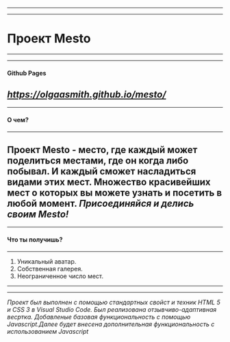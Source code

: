 ------
------
# Проект Mesto
------
------
#### Github Pages
*https://olgaasmith.github.io/mesto/*
------
------
#### О чем?
------
Проект Mesto - место, где каждый может поделиться местами, где он когда либо побывал. И каждый сможет насладиться видами этих мест.
Множество красивейших мест о которых вы можете узнать и посетить в любой момент.
*Присоединяйся и делись своим Mesto!*
------
------

#### Что ты получишь?
------
1. Уникальный аватар.
2. Собственная галерея.
3. Неограниченное число мест.

------
------

*Проект был выполнен с помощью стандартных свойст и техник HTML 5 и CSS 3 в Visual Studio Code. Был реализована отзывчиво-адаптивная весртка. Добавленые базовая функциональность с помощью Javascript.Далее будет внесена дополнительная функциональность с использованием Javascript*


